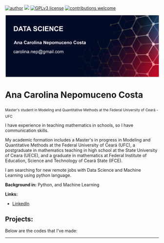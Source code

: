 [![author](https://img.shields.io/badge/author-carlosfab-red.svg)](https://www.linkedin.com/in/carlosfab) [![](https://img.shields.io/badge/python-3.7+-blue.svg)](https://www.python.org/downloads/release/python-365/) [![GPLv3 license](https://img.shields.io/badge/License-GPLv3-blue.svg)](http://perso.crans.org/besson/LICENSE.html) [![contributions welcome](https://img.shields.io/badge/contributions-welcome-brightgreen.svg?style=flat)](https://github.com/carlosfab/data_science/issues)


  <img src="carolbanner.png" width="600"/>


# Ana Carolina Nepomuceno Costa
<sub>Master's student in Modeling and Quantitative Methods at the Federal University of Ceará - UFC</sub>

I have experience in teaching mathematics in schools, so I have communication skills.

My academic formation includes a Master's in progress in Modeling and Quantitative Methods at the Federal University of Ceará (UFC), a postgraduate in mathematics teaching in high school at the State University of Ceara (UECE), and a graduate in mathematics at Federal Institute of Education, Science and Technology of Ceará State (IFCE).

I am searching for new remote jobs with Data Science and Machine Learning using python language.

**Background in:** Python, and Machine Learning

**Links:**
* [LinkedIn](https://www.linkedin.com/in/anacarolinanepomuceno/?locale=en_US)



## Projects:
Below are the codes that I've made:



---




